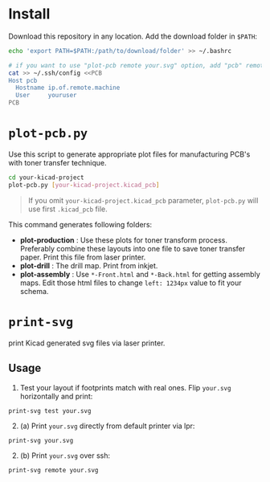 # Install 

Download this repository in any location. Add the download folder in `$PATH`: 

```bash
echo 'export PATH=$PATH:/path/to/download/folder' >> ~/.bashrc  

# if you want to use "plot-pcb remote your.svg" option, add "pcb" remote
cat >> ~/.ssh/config <<PCB
Host pcb
  Hostname ip.of.remote.machine
  User     youruser
PCB
```

# `plot-pcb.py`

Use this script to generate appropriate plot files for manufacturing PCB's with toner transfer technique. 

```bash
cd your-kicad-project
plot-pcb.py [your-kicad-project.kicad_pcb]
```
> If you omit `your-kicad-project.kicad_pcb` parameter, `plot-pcb.py` will use first `.kicad_pcb` file. 

This command generates following folders: 

* **plot-production**    : Use these plots for toner transform process. Preferably combine these layouts into one file to save toner transfer paper. Print this file from laser printer. 
* **plot-drill**         : The drill map. Print from inkjet. 
* **plot-assembly**      : Use `*-Front.html` and `*-Back.html` for getting assembly maps. Edit those html files to change `left: 1234px` value to fit your schema. 



# `print-svg`

print Kicad generated svg files via laser printer. 

## Usage 

1. Test your layout if footprints match with real ones. Flip `your.svg` horizontally and print: 

```
print-svg test your.svg
```

2. (a) Print `your.svg` directly from default printer via lpr: 

```
print-svg your.svg
```

2. (b) Print `your.svg` over ssh: 

```
print-svg remote your.svg 
```
